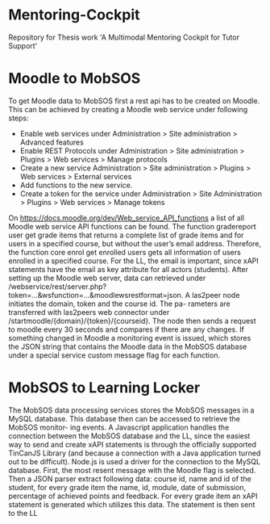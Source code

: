 # Mentoring-Cockpit
Repository for Thesis work 'A Multimodal Mentoring Cockpit for Tutor Support'

# Moodle to MobSOS
To get Moodle data to MobSOS first a rest api has to be created on Moodle. This can be achieved by creating a Moodle web service under following steps:
- Enable web services under Administration > Site administration > Advanced features
- Enable REST Protocols under Administration > Site administration > Plugins > Web services > Manage protocols
- Create a new service Administration > Site administration > Plugins > Web services > External services
- Add functions to the new service.
- Create a token for the service under Administration > Site Administration > Plugins > Web services > Manage tokens

On https://docs.moodle.org/dev/Web_service_API_functions a list of all Moodle web service API functions can be found. The function gradereport user get grade items that returns a complete list of grade items and for users in a specified course, but without the user’s email address. Therefore, the function core enrol get enrolled users gets
all information of users enrolled in a specified course. For the LL, the email is important, since xAPI statements have the email as key attribute for all actors (students). After setting up the Moodle web server, data can retrieved under <MoodleDomain> /webservice/rest/server.php?token=...&wsfunction=...&moodlewsrestformat=json. A las2peer node initiates the domain, token and the course id. The pa- rameters are transferred with las2peers web connector under <webconnector>/startmoodle/{domain}/{token}/{courseid}. The node then sends a request to moodle every 30 seconds and compares if there are any changes. If something changed in Moodle a monitoring event is issued, which stores the JSON string that contains the Moodle data in the MobSOS database under a special service custom message flag for each function.


# MobSOS to Learning Locker
The MobSOS data processing services stores the MobSOS messages in a MySQL database. This database then can be accessed to retrieve the MobSOS monitor- ing events. A Javascript application handles the connection between the MobSOS database and the LL, since the easiest way to send and create xAPI statements is through the officially supported TinCanJS Library (and because a connection with a Java application turned out to be difficult). Node.js is used a driver for the connection to the MySQL database. First, the most resent message with the Moodle flag is selected. Then a JSON parser extract following data: course id, name and id of the student, for every grade item the name, id, module, date of submission, percentage of achieved points and feedback. For every grade item an xAPI statement is generated which utilizes this data. The statement is then sent to the LL
